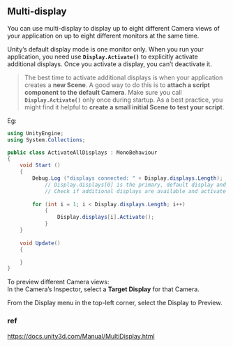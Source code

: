 ## Multi-display
You can use multi-display to display up to eight different Camera views of your application on up to eight different monitors at the same time. 

Unity’s default display mode is one monitor only. When you run your application, you need use **`Display.Activate()`** to explicitly activate additional displays. Once you activate a display, you can’t deactivate it.


> The best time to activate additional displays is when your application creates a **new Scene**. A good way to do this is to **attach a script component to the default Camera**. Make sure you call **`Display.Activate()`** only once during startup. As a best practice, you might find it helpful to **create a small initial Scene to test your script**.

Eg:
```cs
using UnityEngine;
using System.Collections;

public class ActivateAllDisplays : MonoBehaviour
{
    void Start ()
    {
        Debug.Log ("displays connected: " + Display.displays.Length);
            // Display.displays[0] is the primary, default display and is always ON, so start at index 1.
            // Check if additional displays are available and activate each.
    
        for (int i = 1; i < Display.displays.Length; i++)
            {
                Display.displays[i].Activate();
            }
    }
    
    void Update()
    {

    }
}
```

To preview different Camera views: \
In the Camera’s Inspector, select a **Target Display** for that Camera.

From the Display menu in the top-left corner, select the Display to Preview.



### ref

https://docs.unity3d.com/Manual/MultiDisplay.html




